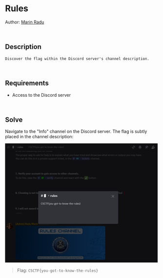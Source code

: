 # Rules
Author: [Marin Radu](https://github.com/ChronosPK)

<br>

## Description
```
Discover the flag within the Discord server's channel description.
```

<br>

## Requirements
- Access to the Discord server

<br>

## Solve
Navigate to the "Info" channel on the Discord server. 
The flag is subtly placed in the channel description:

<img src="./solve/flag.png" width="500">

<br>

> Flag: `CSCTF{you-got-to-know-the-rules}`
